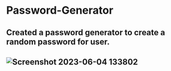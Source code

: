 # Password-Generator

## Created a password generator to create a random password for user.

## ![Screenshot 2023-06-04 133802](https://github.com/Fuzzy-Codes/Password-Generator/assets/130518849/626d3ff1-0de9-4ab3-89df-44b505c75993)

